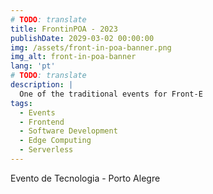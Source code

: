 ```yaml
---
# TODO: translate
title: FrontinPOA - 2023
publishDate: 2029-03-02 00:00:00
img: /assets/front-in-poa-banner.png
img_alt: front-in-poa-banner
lang: 'pt'
# TODO: translate
description: |
  One of the traditional events for Front-E
tags:
  - Events
  - Frontend
  - Software Development
  - Edge Computing
  - Serverless
---
```

<!-- TODO: translate -->

Evento de Tecnologia - Porto Alegre
